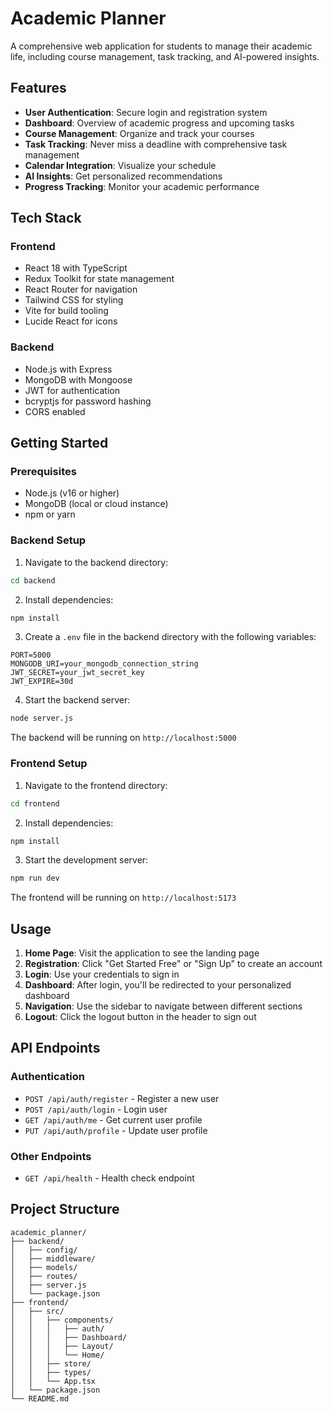 # Academic Planner

A comprehensive web application for students to manage their academic life, including course management, task tracking, and AI-powered insights.

## Features

- **User Authentication**: Secure login and registration system
- **Dashboard**: Overview of academic progress and upcoming tasks
- **Course Management**: Organize and track your courses
- **Task Tracking**: Never miss a deadline with comprehensive task management
- **Calendar Integration**: Visualize your schedule
- **AI Insights**: Get personalized recommendations
- **Progress Tracking**: Monitor your academic performance

## Tech Stack

### Frontend
- React 18 with TypeScript
- Redux Toolkit for state management
- React Router for navigation
- Tailwind CSS for styling
- Vite for build tooling
- Lucide React for icons

### Backend
- Node.js with Express
- MongoDB with Mongoose
- JWT for authentication
- bcryptjs for password hashing
- CORS enabled

## Getting Started

### Prerequisites
- Node.js (v16 or higher)
- MongoDB (local or cloud instance)
- npm or yarn

### Backend Setup

1. Navigate to the backend directory:
```bash
cd backend
```

2. Install dependencies:
```bash
npm install
```

3. Create a `.env` file in the backend directory with the following variables:
```env
PORT=5000
MONGODB_URI=your_mongodb_connection_string
JWT_SECRET=your_jwt_secret_key
JWT_EXPIRE=30d
```

4. Start the backend server:
```bash
node server.js
```

The backend will be running on `http://localhost:5000`

### Frontend Setup

1. Navigate to the frontend directory:
```bash
cd frontend
```

2. Install dependencies:
```bash
npm install
```

3. Start the development server:
```bash
npm run dev
```

The frontend will be running on `http://localhost:5173`

## Usage

1. **Home Page**: Visit the application to see the landing page
2. **Registration**: Click "Get Started Free" or "Sign Up" to create an account
3. **Login**: Use your credentials to sign in
4. **Dashboard**: After login, you'll be redirected to your personalized dashboard
5. **Navigation**: Use the sidebar to navigate between different sections
6. **Logout**: Click the logout button in the header to sign out

## API Endpoints

### Authentication
- `POST /api/auth/register` - Register a new user
- `POST /api/auth/login` - Login user
- `GET /api/auth/me` - Get current user profile
- `PUT /api/auth/profile` - Update user profile

### Other Endpoints
- `GET /api/health` - Health check endpoint

## Project Structure

```
academic_planner/
├── backend/
│   ├── config/
│   ├── middleware/
│   ├── models/
│   ├── routes/
│   ├── server.js
│   └── package.json
├── frontend/
│   ├── src/
│   │   ├── components/
│   │   │   ├── auth/
│   │   │   ├── Dashboard/
│   │   │   ├── Layout/
│   │   │   └── Home/
│   │   ├── store/
│   │   ├── types/
│   │   └── App.tsx
│   └── package.json
└── README.md
```

